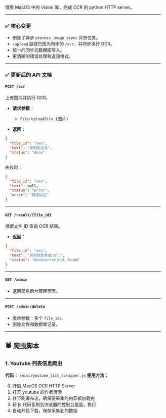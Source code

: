 借用 MacOS 中的 Vision 库，完成 OCR 的 python HTTP server。

---

### ✅ 核心变更

* 删除了异步 `process_image_async` 背景任务。
* `/upload` 路径已改为同步的 `/ocr`，并同步执行 OCR。
* 统一的同步式数据库写入。
* 更清晰的错误处理和返回格式。

---

### ✅ 更新后的 API 文档

#### `POST /ocr`

上传图片并执行 OCR。

* **请求参数**：

  * `file`: `UploadFile`（图片）
* **返回**：

```json
{
  "file_id": "xxx",
  "text": "识别的文本",
  "status": "done"
}
```

失败时：

```json
{
  "file_id": "xxx",
  "text": null,
  "status": "error",
  "error": "错误描述"
}
```

---

#### `GET /result/{file_id}`

根据文件 ID 查询 OCR 结果。

* **返回**：

```json
{
  "file_id": "xxx",
  "text": "识别的文本或null",
  "status": "done|error|not_found"
}
```

---

#### `GET /admin`

* 返回简易后台管理页面。

---

#### `POST /admin/delete`

* 表单参数：多个 `file_ids`。
* 删除文件和数据库记录。

---

## 🕷 爬虫脚本

### 1. Youtube 列表信息爬虫

**代码：** `/misc/youtube_list_scrapper.js`
**使用方法：**

0. 开启 MacOS OCR HTTP Server
1. 打开 youtube 的作者页面
2. 往下刷瀑布流，确保要采集的内容都加载完
3. 将 js 代码复制到浏览器的控制台里面，执行
4. 自动开启下载，保存采集到的数据
